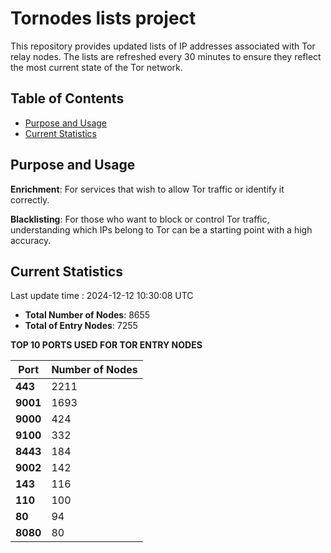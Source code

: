 # Tornodes lists project

This repository provides updated lists of IP addresses associated with Tor relay nodes. The lists are refreshed every 30 minutes to ensure they reflect the most current state of the Tor network.

## Table of Contents

- [Purpose and Usage](#purpose-and-usage)
- [Current Statistics](#current-statistics)


## Purpose and Usage

**Enrichment**: For services that wish to allow Tor traffic or identify it correctly.

**Blacklisting**: For those who want to block or control Tor traffic, understanding which IPs belong to Tor can be a starting point with a high accuracy.

## Current Statistics

Last update time : 2024-12-12 10:30:08 UTC

- **Total Number of Nodes**: 8655
- **Total of Entry Nodes**: 7255

**TOP 10 PORTS USED FOR TOR ENTRY NODES**

| **Port** | **Number of Nodes** |
|------|-----------------|
| **443**   | 2211  |
| **9001**   | 1693  |
| **9000**   | 424  |
| **9100**   | 332  |
| **8443**   | 184  |
| **9002**   | 142  |
| **143**   | 116  |
| **110**   | 100  |
| **80**   | 94  |
| **8080**   | 80  |

